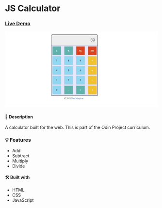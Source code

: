 # JS Calculator

### [Live Demo](https://danmenjivar.github.io/js-calculator/)

![screenshot](js-calculator-screenshot.jpg)

#### 📝 Description
A calculator built for the web. This is part of the Odin Project curriculum. 

### 💡 Features
* Add
* Subtract
* Multiply
* Divide

#### 🛠️ Built with 
 * HTML
 * CSS
 * JavaScript
 
